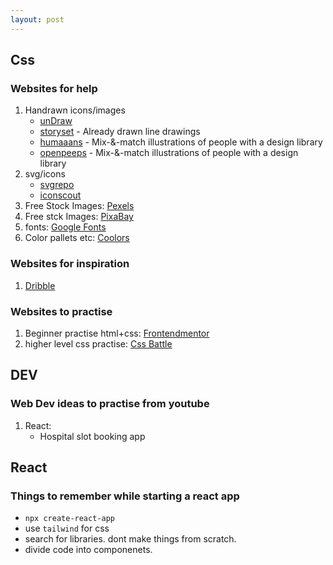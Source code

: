 ```yaml
---
layout: post
---
```


## Css

### Websites for help

1. Handrawn icons/images
   - [unDraw](https://undraw.co/)
   - [storyset](https://storyset.com/) - Already drawn line drawings
   - [humaaans](https://www.humaaans.com/) - Mix-&-match illustrations of people with a design library
   - [openpeeps](https://www.openpeeps.com/) - Mix-&-match illustrations of people with a design library
2. svg/icons
   - [svgrepo](https://www.svgrepo.com/)
   - [iconscout](https://iconscout.com/)
3. Free Stock Images: [Pexels](https://www.pexels.com/)
4. Free stck Images: [PixaBay](https://pixabay.com/)
5. fonts: [Google Fonts](https://fonts.google.com/)
6. Color pallets etc: [Coolors](https://coolors.co/)

### Websites for inspiration

1. [Dribble](https://dribbble.com/)

### Websites to practise

1. Beginner practise html+css: [Frontendmentor](https://www.frontendmentor.io/)
2. higher level css practise: [Css Battle](https://cssbattle.dev/)

## DEV

### Web Dev ideas to practise from youtube

1. React:
   - Hospital slot booking app

## React

### Things to remember while starting a react app

- `npx create-react-app`
- use `tailwind` for css
- search for libraries. dont make things from scratch.
- divide code into componenets.

